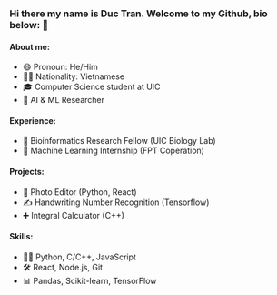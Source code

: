 ### Hi there my name is Duc Tran. Welcome to my Github, bio below: 👋
#### About me:
- 😄 Pronoun: He/Him
- 👨‍💻 Nationality: Vietnamese
- 🎓 Computer Science student at UIC
- 🧠 AI & ML Researcher
#### Experience:
- 🧬 Bioinformatics Research Fellow (UIC Biology Lab)
- 🤖 Machine Learning Internship (FPT Coperation)
#### Projects:
- 📸 Photo Editor (Python, React)
- ✍️ Handwriting Number Recognition (Tensorflow)
- ➕ Integral Calculator (C++)
#### Skills:
- 👨‍💻 Python, C/C++, JavaScript
- 🛠️ React, Node.js, Git
- 📊 Pandas, Scikit-learn, TensorFlow
  
